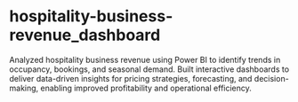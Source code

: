 # hospitality-business-revenue_dashboard
Analyzed hospitality business revenue using Power BI to identify trends in occupancy, bookings, and seasonal demand. Built interactive dashboards to deliver data-driven insights for pricing strategies, forecasting, and decision-making, enabling improved profitability and operational efficiency.
